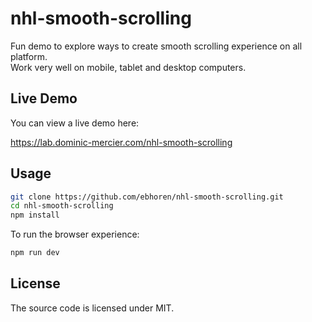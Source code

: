 # nhl-smooth-scrolling

Fun demo to explore ways to create smooth scrolling experience on all platform.  
Work very well on mobile, tablet and desktop computers.

## Live Demo

You can view a live demo here:

https://lab.dominic-mercier.com/nhl-smooth-scrolling


## Usage

```sh
git clone https://github.com/ebhoren/nhl-smooth-scrolling.git
cd nhl-smooth-scrolling
npm install
```

To run the browser experience:

```sh
npm run dev
```


## License

The source code is licensed under MIT.
